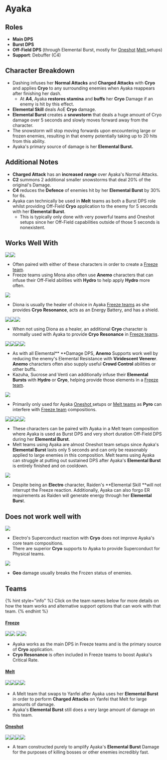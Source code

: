 # Ayaka

## Roles

* **Main DPS**
* **Burst DPS**
* **Off-Field DPS** (through Elemental Burst, mostly for [Oneshot](../../teams/oneshot.md) [Melt ](../../teams/melt.md)setups)
* **Support**: Debuffer (C4)

## Character Breakdown

* Dashing infuses her **Normal Attacks** and **Charged Attacks** with **Cryo** and applies **Cryo** to any surrounding enemies when Ayaka reappears after finishing her dash.
  * At **A4**, Ayaka **restores stamina** and **buffs** her **Cryo** Damage if an enemy is hit by this effect.
* **Elemental Skill** deals AoE **Cryo** damage.
* **Elemental Burst** creates a **snowstorm** that deals a huge amount of Cryo damage over 5 seconds and slowly moves forward away from the character.
* The snowstorm will stop moving forwards upon encountering large or frozen enemies, resulting in that enemy potentially taking up to 20 hits from this ability.
* Ayaka's primary source of damage is her **Elemental Burst.**

## **Additional Notes**

* **Charged Attack** has an **increased** **range** over Ayaka's Normal Attacks.
* **C2** summons 2 additional smaller snowstorms that deal 20% of the original's Damage.
* **C4** reduces the **Defence** of enemies hit by her **Elemental Burst** by 30% for 6s.
* Ayaka can technically be used in **Melt** teams as both a Burst DPS role whilst providing Off-Field **Cryo** application to the enemy for 5 seconds with her **Elemental Burst**.
  * This is typically only done with very powerful teams and Oneshot setups since her Off-Field capabilities outside of those 5 seconds is nonexistent.

## Works Well With

![](../../.gitbook/assets/UI\_AvatarIcon\_Xingqiu.png)![](../../.gitbook/assets/UI\_AvatarIcon\_Mona.png)

* Often paired with either of these characters in order to create a [Freeze team](../../teams/freeze.md).
* Freeze teams using Mona also often use **Anemo** characters that can infuse their Off-Field abilities with **Hydro** to help apply **Hydro** more often.

![](../../.gitbook/assets/UI\_AvatarIcon\_Diona.png)

* Diona is usually the healer of choice in Ayaka [Freeze teams](../../teams/freeze.md) as she provides **Cryo** **Resonance**, acts as an Energy Battery, and has a shield.

![](../../.gitbook/assets/UI\_AvatarIcon\_Rosaria.png)![](../../.gitbook/assets/UI\_AvatarIcon\_Kaeya.png)![](../../.gitbook/assets/UI\_AvatarIcon\_Ganyu.png)

* When not using Diona as a healer, an additional **Cryo** character is normally used with Ayaka to provide **Cryo** **Resonance** in [Freeze teams](../../teams/freeze.md).

![](../../.gitbook/assets/UI\_AvatarIcon\_Kazuha.png)![](../../.gitbook/assets/UI\_AvatarIcon\_Sucrose.png)![](../../.gitbook/assets/UI\_AvatarIcon\_Venti.png)![](../../.gitbook/assets/UI\_AvatarIcon\_Jean.png)

* As with all Elemental** **Damage DPS, **Anemo** Supports work well by reducing the enemy's Elemental Resistance with **Viridescent Venerer**. **Anemo** characters often also supply useful **Crowd Control** abilities or other buffs.
* Kazuha, Sucrose and Venti can additionally infuse their **Elemental Bursts** with **Hydro** or **Cryo**, helping provide those elements in a [Freeze team](../../teams/freeze.md).

![](../../.gitbook/assets/UI\_AvatarIcon\_Bennett.png)

* Primarily only used for Ayaka [Oneshot ](broken-reference/)setups or [Melt teams](../../teams/melt.md) as **Pyro** can interfere with [Freeze team](../../teams/freeze.md) compositions.



![](../../.gitbook/assets/UI\_AvatarIcon\_Hutao.png)![](../../.gitbook/assets/UI\_AvatarIcon\_Klee.png)![](../../.gitbook/assets/UI\_AvatarIcon\_Xiangling.png)![](../../.gitbook/assets/UI\_AvatarIcon\_Yanfei.png)

* These characters can be paired with Ayaka in a Melt team composition where Ayaka is used as Burst DPS and very short duration Off-Field DPS during her **Elemental Burst**.
* Melt teams using Ayaka are almost Oneshot team setups since Ayaka's **Elemental Burst** lasts only 5 seconds and can only be reasonably applied to large enemies in this composition. Melt teams using Ayaka can struggle at putting out sustained DPS after Ayaka's **Elemental Burst** is entirely finished and on cooldown.

![](../../.gitbook/assets/UI\_AvatarIcon\_Shougun.png)

* Despite being an **Electro** character, Raiden's **Elemental Skill **will not interrupt the Freeze reaction. Additionally, Ayaka can also forgo ER requirements as Raiden will generate energy through her **Elemental Burs**t.

## Does not work well with

![](../../.gitbook/assets/Element\_Electro.webp)

* Electro's Superconduct reaction with **Cryo** does not improve Ayaka's core team compositions.
* There are superior **Cryo** supports to Ayaka to provide Superconduct for Physical teams.

![](../../.gitbook/assets/Element\_Geo.webp)

* **Geo** damage usually breaks the Frozen status of enemies.

## Teams

{% hint style="info" %}
Click on the team names below for more details on how the team works and alternative support options that can work with that team.
{% endhint %}

#### [Freeze](../../teams/freeze.md)

![](../../.gitbook/assets/UI\_AvatarIcon\_Ayaka.png)![](../../.gitbook/assets/UI\_AvatarIcon\_Xingqiu.png) ![](../../.gitbook/assets/UI\_AvatarIcon\_Sucrose.png)![](../../.gitbook/assets/UI\_AvatarIcon\_Diona.png)

* Ayaka works as the main DPS in Freeze teams and is the primary source of **Cryo** application.
* **Cryo Resonance** is often included in Freeze teams to boost Ayaka's Critical Rate.

#### [Melt](../../teams/melt.md)

#### ![](../../.gitbook/assets/UI\_AvatarIcon\_Yanfei.png)![](../../.gitbook/assets/UI\_AvatarIcon\_Ayaka.png)![](../../.gitbook/assets/UI\_AvatarIcon\_Kazuha.png)![](../../.gitbook/assets/UI\_AvatarIcon\_Diona.png)

* A Melt team that swaps to Yanfei after Ayaka uses her **Elemental Burst** in order to perform **Charged Attacks** on Yanfei that Melt for large amounts of damage.
* Ayaka's **Elemental Burst** still does a very large amount of damage on this team.

#### [Oneshot](broken-reference/)

![](../../.gitbook/assets/UI\_AvatarIcon\_Ayaka.png)![](../../.gitbook/assets/UI\_AvatarIcon\_Mona.png)![](../../.gitbook/assets/UI\_AvatarIcon\_Kazuha.png)![](../../.gitbook/assets/UI\_AvatarIcon\_Bennett.png)

* A team constructed purely to amplify Ayaka's **Elemental Burst** Damage for the purposes of killing bosses or other enemies incredibly fast.
